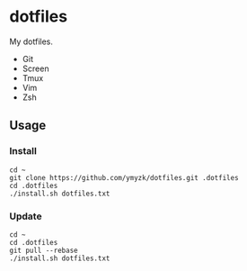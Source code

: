 # dotfiles
My dotfiles.

* Git
* Screen
* Tmux
* Vim
* Zsh

## Usage
### Install
```
cd ~
git clone https://github.com/ymyzk/dotfiles.git .dotfiles
cd .dotfiles
./install.sh dotfiles.txt
```

### Update
```
cd ~
cd .dotfiles
git pull --rebase
./install.sh dotfiles.txt
```
